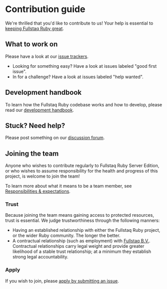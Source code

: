 # Contribution guide

We're thrilled that you'd like to contribute to us! Your help is essential to [keeping Fullstaq Ruby great](https://www.joyfulbikeshedding.com/blog/2020-05-15-why-fullstaq-ruby.html).

## What to work on

Please have a look at our [issue trackers](https://github.com/fullstaq-labs/fullstaq-ruby-umbrella/blob/main/ISSUE_TRACKERS.md).

 * Looking for something easy? Have a look at issues labeled "good first issue".
 * In for a challenge? Have a look at issues labeled "help wanted".

## Development handbook

To learn how the Fullstaq Ruby codebase works and how to develop, please read our [development handbook](dev-handbook/README.md).

## Stuck? Need help?

Please post something on our [discussion forum](https://github.com/fullstaq-labs/fullstaq-ruby-server-edition/discussions).

## Joining the team

Anyone who wishes to contribute regularly to Fullstaq Ruby Server Edition, or who wishes to assume responsibility for the health and progress of this project, is welcome to join the team!

To learn more about what it means to be a team member, see [Responsibilities & expectations](dev-handbook/responsibilities-expectations.md).

### Trust

Because joining the team means gaining access to protected resources, trust is essential. We judge trustworthiness through the following manners:

 * Having an established relationship with either the Fullstaq Ruby project, or the wider Ruby community. The longer the better.
 * A contractual relationship (such as employment) with [Fullstaq B.V.](https://fullstaq.com/). Contractual relationships carry legal weight and provide greater likelihood of a stable trust relationship; at a minimum they establish strong legal accountability.

### Apply

If you wish to join, please [apply by submitting an issue](https://github.com/fullstaq-labs/fullstaq-ruby-server-edition/issues/new?template=apply_join_team.md).
